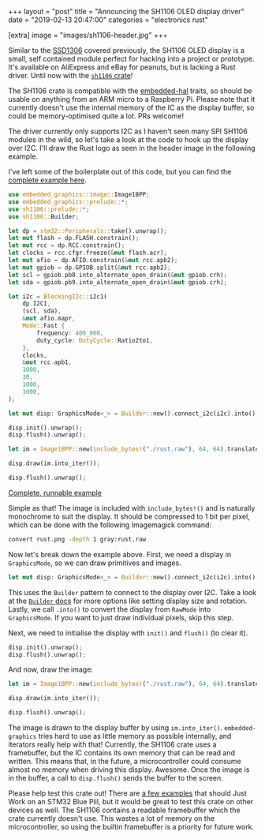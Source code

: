 +++
layout = "post"
title = "Announcing the SH1106 OLED display driver"
date = "2019-02-13 20:47:00"
categories = "electronics rust"

[extra]
image = "images/sh1106-header.jpg"
+++

Similar to the [SSD1306](/electronics/rust/2018/04/30/ssd1306-driver.html) covered previously, the
SH1106 OLED display is a small, self contained module perfect for hacking into a project or
prototype. It's available on AliExpress and eBay for peanuts, but is lacking a Rust driver. Until
now with the [`sh1106` crate](https://crates.io/crates/sh1106)!

The SH1106 crate is compatible with the [embedded-hal](https://crates.io/crates/embedded-hal)
traits, so should be usable on anything from an ARM micro to a Raspberry Pi. Please note that it
currently doesn't use the internal memory of the IC as the display buffer, so could be
memory-optimised quite a lot. PRs welcome!

The driver currently only supports I2C as I haven't seen many SPI SH1106 modules in the wild, so
let's take a look at the code to hook up the display over I2C. I'll draw the Rust logo as seen in
the header image in the following example.

I've left some of the boilerplate out of this code, but you can find the
[complete example here](https://github.com/jamwaffles/sh1106/blob/master/examples/image.rs).

```rust
use embedded_graphics::image::Image1BPP;
use embedded_graphics::prelude::*;
use sh1106::prelude::*;
use sh1106::Builder;

let dp = stm32::Peripherals::take().unwrap();
let mut flash = dp.FLASH.constrain();
let mut rcc = dp.RCC.constrain();
let clocks = rcc.cfgr.freeze(&mut flash.acr);
let mut afio = dp.AFIO.constrain(&mut rcc.apb2);
let mut gpiob = dp.GPIOB.split(&mut rcc.apb2);
let scl = gpiob.pb8.into_alternate_open_drain(&mut gpiob.crh);
let sda = gpiob.pb9.into_alternate_open_drain(&mut gpiob.crh);

let i2c = BlockingI2c::i2c1(
    dp.I2C1,
    (scl, sda),
    &mut afio.mapr,
    Mode::Fast {
        frequency: 400_000,
        duty_cycle: DutyCycle::Ratio2to1,
    },
    clocks,
    &mut rcc.apb1,
    1000,
    10,
    1000,
    1000,
);

let mut disp: GraphicsMode<_> = Builder::new().connect_i2c(i2c).into();

disp.init().unwrap();
disp.flush().unwrap();

let im = Image1BPP::new(include_bytes!("./rust.raw"), 64, 64).translate(Coord::new(32, 0));

disp.draw(im.into_iter());

disp.flush().unwrap();
```

[Complete, runnable example](https://github.com/jamwaffles/sh1106/blob/master/examples/image.rs)

Simple as that! The image is included with `include_bytes!()` and is naturally monochrome to suit
the display. It should be compressed to 1 bit per pixel, which can be done with the following
Imagemagick command:

```bash
convert rust.png -depth 1 gray:rust.raw
```

Now let's break down the example above. First, we need a display in `GraphicsMode`, so we can draw
primitives and images.

```rust
let mut disp: GraphicsMode<_> = Builder::new().connect_i2c(i2c).into();
```

This uses the `Builder` pattern to connect to the display over I2C. Take a look at the
[`Builder` docs](https://docs.rs/sh1106/0.1.0/sh1106/builder/struct.Builder.html) for more options
like setting display size and rotation. Lastly, we call `.into()` to convert the display from
`RawMode` into `GraphicsMode`. If you want to just draw individual pixels, skip this step.

Next, we need to initialise the display with `init()` and `flush()` (to clear it).

```rust
disp.init().unwrap();
disp.flush().unwrap();
```

And now, draw the image:

```rust
let im = Image1BPP::new(include_bytes!("./rust.raw"), 64, 64).translate(Coord::new(32, 0));

disp.draw(im.into_iter());

disp.flush().unwrap();
```

The image is drawn to the display buffer by using `im.into_iter()`. `embedded-graphics` tries hard
to use as little memory as possible internally, and iterators really help with that! Currently, the
SH1106 crate uses a framebuffer, but the IC contains its own memory that can be read and written.
This means that, in the future, a microcontroller could consume almost no memory when driving this
display. Awesome. Once the image is in the buffer, a call to `disp.flush()` sends the buffer to the
screen.

Please help test this crate out! There are
[a few examples](https://github.com/jamwaffles/sh1106/tree/master/examples) that should Just Work on
an STM32 Blue Pill, but it would be great to test this crate on other devices as well. The SH1106
contains a readable framebuffer which the crate currently doesn't use. This wastes a lot of memory
on the microcontroller, so using the builtin framebuffer is a priority for future work.
